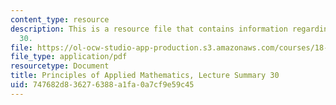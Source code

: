```yaml
---
content_type: resource
description: This is a resource file that contains information regarding lecture summary
  30.
file: https://ol-ocw-studio-app-production.s3.amazonaws.com/courses/18-311-principles-of-applied-mathematics-spring-2014/747682d836276388a1fa0a7cf9e59c45_MIT18_311S14_Lecture30.pdf
file_type: application/pdf
resourcetype: Document
title: Principles of Applied Mathematics, Lecture Summary 30
uid: 747682d8-3627-6388-a1fa-0a7cf9e59c45
---
```

